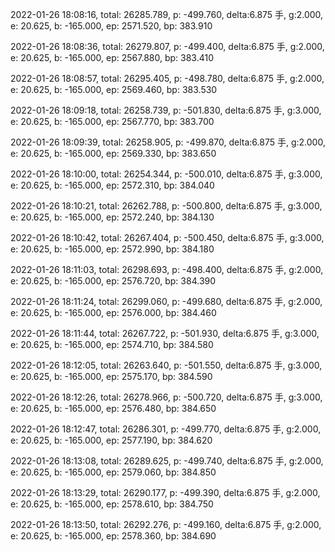 2022-01-26 18:08:16, total: 26285.789, p: -499.760, delta:6.875 手, g:2.000, e: 20.625, b: -165.000, ep: 2571.520, bp: 383.910

2022-01-26 18:08:36, total: 26279.807, p: -499.400, delta:6.875 手, g:2.000, e: 20.625, b: -165.000, ep: 2567.880, bp: 383.410

2022-01-26 18:08:57, total: 26295.405, p: -498.780, delta:6.875 手, g:2.000, e: 20.625, b: -165.000, ep: 2569.460, bp: 383.530

2022-01-26 18:09:18, total: 26258.739, p: -501.830, delta:6.875 手, g:3.000, e: 20.625, b: -165.000, ep: 2567.770, bp: 383.700

2022-01-26 18:09:39, total: 26258.905, p: -499.870, delta:6.875 手, g:2.000, e: 20.625, b: -165.000, ep: 2569.330, bp: 383.650

2022-01-26 18:10:00, total: 26254.344, p: -500.010, delta:6.875 手, g:3.000, e: 20.625, b: -165.000, ep: 2572.310, bp: 384.040

2022-01-26 18:10:21, total: 26262.788, p: -500.800, delta:6.875 手, g:3.000, e: 20.625, b: -165.000, ep: 2572.240, bp: 384.130

2022-01-26 18:10:42, total: 26267.404, p: -500.450, delta:6.875 手, g:3.000, e: 20.625, b: -165.000, ep: 2572.990, bp: 384.180

2022-01-26 18:11:03, total: 26298.693, p: -498.400, delta:6.875 手, g:2.000, e: 20.625, b: -165.000, ep: 2576.720, bp: 384.390

2022-01-26 18:11:24, total: 26299.060, p: -499.680, delta:6.875 手, g:2.000, e: 20.625, b: -165.000, ep: 2576.000, bp: 384.460

2022-01-26 18:11:44, total: 26267.722, p: -501.930, delta:6.875 手, g:3.000, e: 20.625, b: -165.000, ep: 2574.710, bp: 384.580

2022-01-26 18:12:05, total: 26263.640, p: -501.550, delta:6.875 手, g:3.000, e: 20.625, b: -165.000, ep: 2575.170, bp: 384.590

2022-01-26 18:12:26, total: 26278.966, p: -500.720, delta:6.875 手, g:3.000, e: 20.625, b: -165.000, ep: 2576.480, bp: 384.650

2022-01-26 18:12:47, total: 26286.301, p: -499.770, delta:6.875 手, g:2.000, e: 20.625, b: -165.000, ep: 2577.190, bp: 384.620

2022-01-26 18:13:08, total: 26289.625, p: -499.740, delta:6.875 手, g:2.000, e: 20.625, b: -165.000, ep: 2579.060, bp: 384.850

2022-01-26 18:13:29, total: 26290.177, p: -499.390, delta:6.875 手, g:2.000, e: 20.625, b: -165.000, ep: 2578.610, bp: 384.750

2022-01-26 18:13:50, total: 26292.276, p: -499.160, delta:6.875 手, g:2.000, e: 20.625, b: -165.000, ep: 2578.360, bp: 384.690